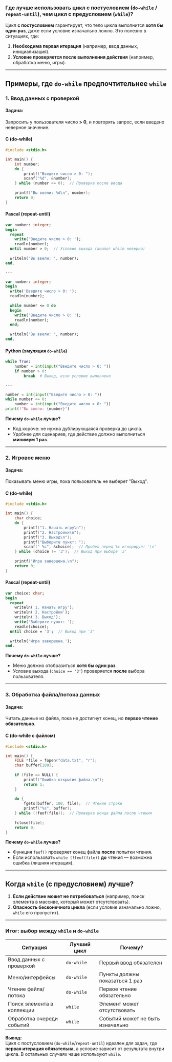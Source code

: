 ### **Где лучше использовать цикл с постусловием (`do-while` / `repeat-until`), чем цикл с предусловием (`while`)?**

Цикл **с постусловием** гарантирует, что тело цикла выполнится **хотя бы один раз**, даже если условие изначально ложно. Это полезно в ситуациях, где:
1. **Необходима первая итерация** (например, ввод данных, инициализация).
2. **Условие проверяется после выполнения действия** (например, обработка меню, игры).

---

## **Примеры, где `do-while` предпочтительнее `while`**

### **1. Ввод данных с проверкой**
#### **Задача:**  
Запросить у пользователя число **> 0**, и повторять запрос, если введено неверное значение.

#### **C (do-while)**
```c
#include <stdio.h>

int main() {
    int number;
    do {
        printf("Введите число > 0: ");
        scanf("%d", &number);
    } while (number <= 0);  // Проверка после ввода
    
    printf("Вы ввели: %d\n", number);
    return 0;
}
```

#### **Pascal (repeat-until)**
```pascal
var number: integer;
begin
  repeat
    write('Введите число > 0: ');
    readln(number);
  until number > 0;  // Условие выхода (аналог while неверно)
  
  writeln('Вы ввели: ', number);
end.

---

var number: integer;
begin
  write('Введите число > 0: ');
  readln(number);
  
  while number <= 0 do
  begin
    write('Введите число > 0: ');
    readln(number);
  end;
  
  writeln('Вы ввели: ', number);
end.
```

#### **Python (эмуляция `do-while`)**
```python
while True:
    number = int(input("Введите число > 0: "))
    if number > 0:
        break  # Выход, если условие выполнено

---

number = int(input("Введите число > 0: "))
while number <= 0:
    number = int(input("Введите число > 0: "))
print(f"Вы ввели: {number}")
```

**Почему `do-while` лучше?**  
- Код короче: не нужна дублирующаяся проверка до цикла.
- Удобнее для сценариев, где действие должно выполниться **минимум 1 раз**.

---

### **2. Игровое меню**
#### **Задача:**  
Показывать меню игры, пока пользователь не выберет "Выход".

#### **C (do-while)**
```c
#include <stdio.h>

int main() {
    char choice;
    do {
        printf("1. Начать игру\n");
        printf("2. Настройки\n");
        printf("3. Выход\n");
        printf("Выберите пункт: ");
        scanf(" %c", &choice);  // Пробел перед %c игнорирует '\n'
    } while (choice != '3');  // Выход при выборе '3'
    
    printf("Игра завершена.\n");
    return 0;
}
```

#### **Pascal (repeat-until)**
```pascal
var choice: char;
begin
  repeat
    writeln('1. Начать игру');
    writeln('2. Настройки');
    writeln('3. Выход');
    write('Выберите пункт: ');
    readln(choice);
  until choice = '3';  // Выход при '3'
  
  writeln('Игра завершена.');
end.
```

**Почему `do-while` лучше?**  
- Меню должно отобразиться **хотя бы один раз**.
- Условие выхода (`choice == '3'`) проверяется **после** выбора пользователя.

---

### **3. Обработка файла/потока данных**
#### **Задача:**  
Читать данные из файла, пока не достигнут конец, но **первое чтение обязательно**.

#### **C (do-while с файлом)**
```c
#include <stdio.h>

int main() {
    FILE *file = fopen("data.txt", "r");
    char buffer[100];
    
    if (file == NULL) {
        printf("Ошибка открытия файла.\n");
        return 1;
    }
    
    do {
        fgets(buffer, 100, file);  // Чтение строки
        printf("%s", buffer);
    } while (!feof(file));  // Проверка конца файла после чтения
    
    fclose(file);
    return 0;
}
```

**Почему `do-while` лучше?**  
- Функция `feof()` проверяет конец файла **после** попытки чтения.
- Если использовать `while (!feof(file))` **до** чтения — возможна ошибка (лишняя итерация).

---

## **Когда `while` (с предусловием) лучше?**
1. **Если действие может не потребоваться** (например, поиск элемента в массиве, который может отсутствовать).
2. **Опасность бесконечного цикла** (если условие изначально ложно, `while` его пропустит).

---

### **Итог: выбор между `while` и `do-while`**
| Ситуация                     | Лучший цикл       | Почему?                          |
|------------------------------|-------------------|----------------------------------|
| Ввод данных с проверкой      | `do-while`        | Первый ввод обязателен           |
| Меню/интерфейсы              | `do-while`        | Пункты должны показаться 1 раз   |
| Чтение файла/потока          | `do-while`        | Первое чтение обязательно        |
| Поиск элемента в коллекции   | `while`           | Элемент может отсутствовать      |
| Обработка очереди событий    | `while`           | Событий может не быть изначально |

**Вывод:**  
Цикл с постусловием (`do-while`/`repeat-until`) идеален для задач, где **первая итерация обязательна**, а условие зависит от результата внутри цикла. В остальных случаях чаще используют `while`.